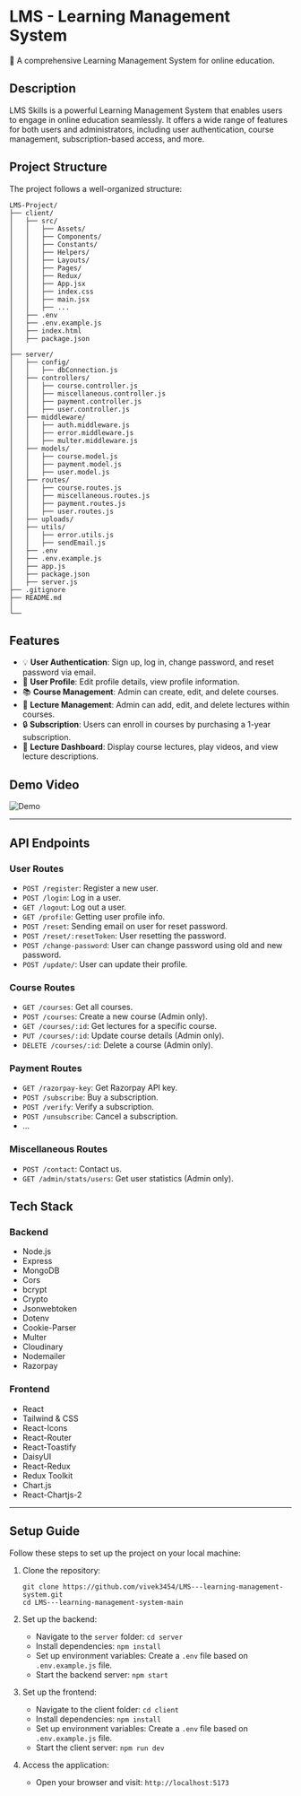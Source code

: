 # LMS - Learning Management System

🚀 A comprehensive Learning Management System for online education.

## Description

LMS Skills is a powerful Learning Management System that enables users to engage in online education seamlessly. It offers a wide range of features for both users and administrators, including user authentication, course management, subscription-based access, and more.



## Project Structure

The project follows a well-organized structure:

```
LMS-Project/
├── client/
│   ├── src/
│   │   ├── Assets/
│   │   ├── Components/
│   │   ├── Constants/
│   │   ├── Helpers/
│   │   ├── Layouts/
│   │   ├── Pages/
│   │   ├── Redux/
│   │   ├── App.jsx
│   │   ├── index.css
│   │   ├── main.jsx
│   │   ├── ...
│   ├── .env
│   ├── .env.example.js
│   ├── index.html
│   ├── package.json
│
├── server/
│   ├── config/
│   │   ├── dbConnection.js
│   ├── controllers/
│   │   ├── course.controller.js
│   │   ├── miscellaneous.controller.js
│   │   ├── payment.controller.js
│   │   ├── user.controller.js
│   ├── middleware/
│   │   ├── auth.middleware.js
│   │   ├── error.middleware.js
│   │   ├── multer.middleware.js
│   ├── models/
│   │   ├── course.model.js
│   │   ├── payment.model.js
│   │   ├── user.model.js
│   ├── routes/
│   │   ├── course.routes.js
│   │   ├── miscellaneous.routes.js
│   │   ├── payment.routes.js
│   │   ├── user.routes.js
│   ├── uploads/
│   ├── utils/
│   │   ├── error.utils.js
│   │   ├── sendEmail.js
│   ├── .env
│   ├── .env.example.js
│   ├── app.js
│   ├── package.json
│   ├── server.js
├── .gitignore
├── README.md
│
└──
```

## Features

- 💡 **User Authentication**: Sign up, log in, change password, and reset password via email.
- 🙋 **User Profile**: Edit profile details, view profile information.
- 📚 **Course Management**: Admin can create, edit, and delete courses.
- 📝 **Lecture Management**: Admin can add, edit, and delete lectures within courses.
- 🔒 **Subscription**: Users can enroll in courses by purchasing a 1-year subscription.
- 🎥 **Lecture Dashboard**: Display course lectures, play videos, and view lecture descriptions.

## Demo Video

![Demo](https://modern-lms.netlify.app/)

---

## API Endpoints

### User Routes

- `POST /register`: Register a new user.
- `POST /login`: Log in a user.
- `GET /logout`: Log out a user.
- `GET /profile`: Getting user profile info.
- `POST /reset`: Sending email on user for reset password.
- `POST /reset/:resetToken`: User resetting the password.
- `POST /change-password`: User can change password using old and new password.
- `POST /update/`: User can update their profile.

### Course Routes

- `GET /courses`: Get all courses.
- `POST /courses`: Create a new course (Admin only).
- `GET /courses/:id`: Get lectures for a specific course.
- `PUT /courses/:id`: Update course details (Admin only).
- `DELETE /courses/:id`: Delete a course (Admin only).

### Payment Routes

- `GET /razorpay-key`: Get Razorpay API key.
- `POST /subscribe`: Buy a subscription.
- `POST /verify`: Verify a subscription.
- `POST /unsubscribe`: Cancel a subscription.
- ...

### Miscellaneous Routes

- `POST /contact`: Contact us.
- `GET /admin/stats/users`: Get user statistics (Admin only).

## Tech Stack

### Backend

- Node.js
- Express
- MongoDB
- Cors
- bcrypt
- Crypto
- Jsonwebtoken
- Dotenv
- Cookie-Parser
- Multer
- Cloudinary
- Nodemailer
- Razorpay

### Frontend

- React
- Tailwind & CSS
- React-Icons
- React-Router
- React-Toastify
- DaisyUI
- React-Redux
- Redux Toolkit
- Chart.js
- React-Chartjs-2

---

## Setup Guide

Follow these steps to set up the project on your local machine:

1. Clone the repository:
   ```
   git clone https://github.com/vivek3454/LMS---learning-management-system.git
   cd LMS---learning-management-system-main
   ```

2. Set up the backend:
   - Navigate to the `server` folder: `cd server`
   - Install dependencies: `npm install`
   - Set up environment variables: Create a `.env` file based on `.env.example.js` file.
   - Start the backend server: `npm start`

3. Set up the frontend:
   - Navigate to the client folder: `cd client`
   - Install dependencies: `npm install`
   - Set up environment variables: Create a `.env` file based on `.env.example.js` file.
   - Start the client server: `npm run dev`

4. Access the application:
   - Open your browser and visit: `http://localhost:5173`